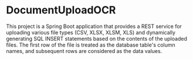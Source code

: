 # DocumentUploadOCR
This project is a Spring Boot application that provides a REST service for uploading various file types (CSV, XLSX, XLSM, XLS) and dynamically generating SQL INSERT statements based on the contents of the uploaded files. The first row of the file is treated as the database table's column names, and subsequent rows are considered as the data values.

